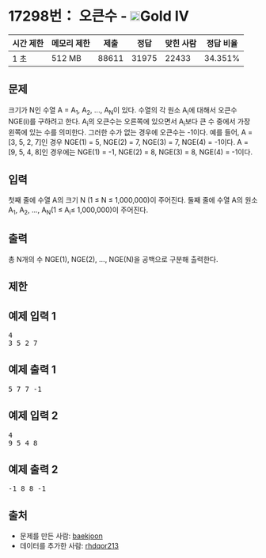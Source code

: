 # 17298번： 오큰수 - <img src="https://static.solved.ac/tier_small/12.svg" style="height:20px" />Gold IV


| 시간 제한 | 메모리 제한 | 제출 | 정답 | 맞힌 사람 | 정답 비율 |
| --- | --- | --- | --- | --- | --- |
| 1 초 | 512 MB | 88611 | 31975 | 22433 | 34.351% |


## 문제


크기가 N인 수열 A = A<sub>1</sub>, A<sub>2</sub>, ..., A<sub>N</sub>이 있다. 수열의 각 원소 A<sub>i</sub>에 대해서 오큰수 NGE(i)를 구하려고 한다. A<sub>i</sub>의 오큰수는 오른쪽에 있으면서 A<sub>i</sub>보다 큰 수 중에서 가장 왼쪽에 있는 수를 의미한다. 그러한 수가 없는 경우에 오큰수는 -1이다.
예를 들어, A = [3, 5, 2, 7]인 경우 NGE(1) = 5, NGE(2) = 7, NGE(3) = 7, NGE(4) = -1이다. A = [9, 5, 4, 8]인 경우에는 NGE(1) = -1, NGE(2) = 8, NGE(3) = 8, NGE(4) = -1이다.




## 입력


첫째 줄에 수열 A의 크기 N (1 ≤ N ≤ 1,000,000)이 주어진다. 둘째 줄에 수열 A의 원소 A<sub>1</sub>, A<sub>2</sub>, ..., A<sub>N</sub>(1 ≤ A<sub>i</sub>≤ 1,000,000)이 주어진다.



## 출력


총 N개의 수 NGE(1), NGE(2), ..., NGE(N)을 공백으로 구분해 출력한다.




## 제한




## 예제 입력 1


<pre>4
3 5 2 7
</pre>


## 예제 출력 1


<pre>5 7 7 -1
</pre>




## 예제 입력 2


<pre>4
9 5 4 8
</pre>


## 예제 출력 2


<pre>-1 8 8 -1
</pre>






## 출처


- 문제를 만든 사람: [baekjoon](/user/baekjoon)
- 데이터를 추가한 사람: [rhdqor213](/user/rhdqor213)




